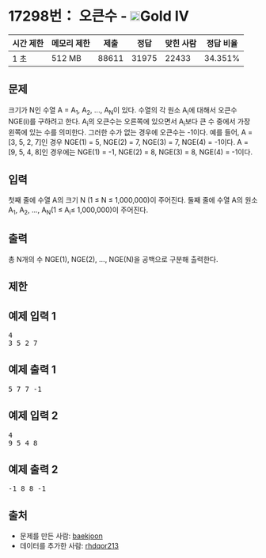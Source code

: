 # 17298번： 오큰수 - <img src="https://static.solved.ac/tier_small/12.svg" style="height:20px" />Gold IV


| 시간 제한 | 메모리 제한 | 제출 | 정답 | 맞힌 사람 | 정답 비율 |
| --- | --- | --- | --- | --- | --- |
| 1 초 | 512 MB | 88611 | 31975 | 22433 | 34.351% |


## 문제


크기가 N인 수열 A = A<sub>1</sub>, A<sub>2</sub>, ..., A<sub>N</sub>이 있다. 수열의 각 원소 A<sub>i</sub>에 대해서 오큰수 NGE(i)를 구하려고 한다. A<sub>i</sub>의 오큰수는 오른쪽에 있으면서 A<sub>i</sub>보다 큰 수 중에서 가장 왼쪽에 있는 수를 의미한다. 그러한 수가 없는 경우에 오큰수는 -1이다.
예를 들어, A = [3, 5, 2, 7]인 경우 NGE(1) = 5, NGE(2) = 7, NGE(3) = 7, NGE(4) = -1이다. A = [9, 5, 4, 8]인 경우에는 NGE(1) = -1, NGE(2) = 8, NGE(3) = 8, NGE(4) = -1이다.




## 입력


첫째 줄에 수열 A의 크기 N (1 ≤ N ≤ 1,000,000)이 주어진다. 둘째 줄에 수열 A의 원소 A<sub>1</sub>, A<sub>2</sub>, ..., A<sub>N</sub>(1 ≤ A<sub>i</sub>≤ 1,000,000)이 주어진다.



## 출력


총 N개의 수 NGE(1), NGE(2), ..., NGE(N)을 공백으로 구분해 출력한다.




## 제한




## 예제 입력 1


<pre>4
3 5 2 7
</pre>


## 예제 출력 1


<pre>5 7 7 -1
</pre>




## 예제 입력 2


<pre>4
9 5 4 8
</pre>


## 예제 출력 2


<pre>-1 8 8 -1
</pre>






## 출처


- 문제를 만든 사람: [baekjoon](/user/baekjoon)
- 데이터를 추가한 사람: [rhdqor213](/user/rhdqor213)




